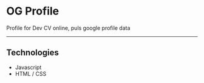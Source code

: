 OG Profile
================
Profile for Dev CV online, puls google profile data

____

## Technologies
- Javascript
- HTML / CSS